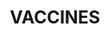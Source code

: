 ---
title: VACCINES
crosslinks:
- VaccinesCause
- conspiracy
- DebateVaccine
- science
- VaccineCausesAutism
- AntiVaccineMemes
- AskReddit
- Vaccine
- youtubefactsbot
- worldnews
- VaccinesAreMoreAwesomeThanGodAndIfYouDoubtThisYouAreAScienceDenierWhoShouldBurnInHellForEverAndEver
- help
- VaccinesAreGodsGiftToMan
- autotldr
- biology
- medicine
- educationalgifs
- globalhealth
- VaccinesAreMoreAwesomeThanSex
- EverythingScience
---